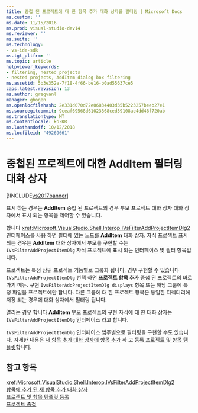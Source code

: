 ```yaml
---
title: 중첩 된 프로젝트에 대 한 항목 추가 대화 상자를 필터링 | Microsoft Docs
ms.custom: ''
ms.date: 11/15/2016
ms.prod: visual-studio-dev14
ms.reviewer: ''
ms.suite: ''
ms.technology:
- vs-ide-sdk
ms.tgt_pltfrm: ''
ms.topic: article
helpviewer_keywords:
- filtering, nested projects
- nested projects, AddItem dialog box filtering
ms.assetid: 5b3e352e-7f18-4f66-be16-b0ad55637ce5
caps.latest.revision: 13
ms.author: gregvanl
manager: ghogen
ms.openlocfilehash: 2e331d070d72e06834403d35b5223257beeb27e1
ms.sourcegitcommit: 9ceaf69568d61023868ced59108ae4dd46f720ab
ms.translationtype: MT
ms.contentlocale: ko-KR
ms.lasthandoff: 10/12/2018
ms.locfileid: "49269661"
---
```

# <a name="filtering-the-additem-dialog-box-for-nested-projects"></a>중첩된 프로젝트에 대한 AddItem 필터링 대화 상자
[!INCLUDE[vs2017banner](../../includes/vs2017banner.md)]

표시 하는 경우는 **AddItem** 중첩 된 프로젝트의 경우 부모 프로젝트 대화 상자 대화 상자에서 표시 되는 항목을 제어할 수 있습니다.  
  
 합니다 <xref:Microsoft.VisualStudio.Shell.Interop.IVsFilterAddProjectItemDlg2> 인터페이스를 사용 하면 필터에 있는 노드를 **AddItem** 대화 상자. 자식 프로젝트 표시 되는 경우는 **AddItem** 대화 상자에서 부모를 구현할 수는 `IVsFilterAddProjectItemDlg` 자식 프로젝트에 표시 되는 인터페이스 및 필터 항목입니다.  
  
 프로젝트는 특정 상위 프로젝트 기능별로 그룹화 됩니다, 경우 구현할 수 있습니다 `IVsFilterAddProjectItemDlg` 선택 하면 **프로젝트 항목 추가** 중첩 된 프로젝트의 바로 가기 메뉴. 구현 `IvsFilterAddProjectItemDlg displays` 항목 또는 해당 그룹에 특정 파일을 프로젝트에만 합니다. 다른 그룹에 대 한 프로젝트 항목은 동일한 디렉터리에 저장 되는 경우에 대화 상자에서 필터링 됩니다.  
  
 열리는 경우 합니다 **AddItem** 부모 프로젝트의 구현 자식에 대 한 대화 상자는 `IVsFilterAddProjectItemDlg` 인터페이스 라고 합니다.  
  
 `IVsFilterAddProjectItemDlg` 인터페이스 범주별으로 필터링을 구현할 수도 있습니다. 자세한 내용은 [새 항목 추가 대화 상자에 항목 추가](../../extensibility/internals/adding-items-to-the-add-new-item-dialog-boxes.md) 하 고 [등록 프로젝트 및 항목 템플릿](../../extensibility/internals/registering-project-and-item-templates.md)합니다.  
  
## <a name="see-also"></a>참고 항목  
 <xref:Microsoft.VisualStudio.Shell.Interop.IVsFilterAddProjectItemDlg2>   
 [항목에 추가 된 새 항목 추가 대화 상자](../../extensibility/internals/adding-items-to-the-add-new-item-dialog-boxes.md)   
 [프로젝트 및 항목 템플릿 등록](../../extensibility/internals/registering-project-and-item-templates.md)   
 [프로젝트 중첩](../../extensibility/internals/nesting-projects.md)

